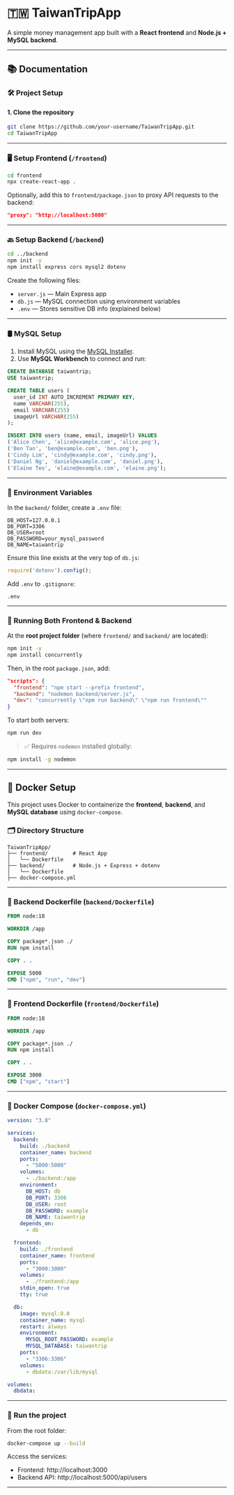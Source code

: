 
# 🇹🇼 TaiwanTripApp  
A simple money management app built with a **React frontend** and **Node.js + MySQL backend**.

---

## 📚 Documentation

### 🛠️ Project Setup

#### 1. Clone the repository

```bash
git clone https://github.com/your-username/TaiwanTripApp.git
cd TaiwanTripApp
```

---

### 🖥️ Setup Frontend (`/frontend`)

```bash
cd frontend
npx create-react-app .
```

Optionally, add this to `frontend/package.json` to proxy API requests to the backend:

```json
"proxy": "http://localhost:5000"
```

---

### 🔙 Setup Backend (`/backend`)

```bash
cd ../backend
npm init -y
npm install express cors mysql2 dotenv
```

Create the following files:

- `server.js` — Main Express app
- `db.js` — MySQL connection using environment variables
- `.env` — Stores sensitive DB info (explained below)

---

### 🛢️ MySQL Setup

1. Install MySQL using the [MySQL Installer](https://dev.mysql.com/downloads/installer/).
2. Use **MySQL Workbench** to connect and run:

```sql
CREATE DATABASE taiwantrip;
USE taiwantrip;

CREATE TABLE users (
  user_id INT AUTO_INCREMENT PRIMARY KEY,
  name VARCHAR(255),
  email VARCHAR(255)
  imageUrl VARCHAR(255)
);

INSERT INTO users (name, email, imageUrl) VALUES
('Alice Chen', 'alice@example.com', 'alice.png'),
('Ben Tan', 'ben@example.com', 'ben.png'),
('Cindy Lim', 'cindy@example.com', 'cindy.png'),
('Daniel Ng', 'daniel@example.com', 'daniel.png'),
('Elaine Teo', 'elaine@example.com', 'elaine.png');
```

---

### 🔐 Environment Variables

In the `backend/` folder, create a `.env` file:

```env
DB_HOST=127.0.0.1
DB_PORT=3306
DB_USER=root
DB_PASSWORD=your_mysql_password
DB_NAME=taiwantrip
```

Ensure this line exists at the very top of `db.js`:

```js
require('dotenv').config();
```

Add `.env` to `.gitignore`:

```
.env
```

---

### 🔁 Running Both Frontend & Backend

At the **root project folder** (where `frontend/` and `backend/` are located):

```bash
npm init -y
npm install concurrently
```

Then, in the root `package.json`, add:

```json
"scripts": {
  "frontend": "npm start --prefix frontend",
  "backend": "nodemon backend/server.js",
  "dev": "concurrently \"npm run backend\" \"npm run frontend\""
}
```

To start both servers:

```bash
npm run dev
```

> ✅ Requires `nodemon` installed globally:
```bash
npm install -g nodemon
```

---

## 🐳 Docker Setup

This project uses Docker to containerize the **frontend**, **backend**, and **MySQL database** using `docker-compose`.

### 🗂️ Directory Structure

```
TaiwanTripApp/
├── frontend/        # React App
│   └── Dockerfile
├── backend/         # Node.js + Express + dotenv
│   └── Dockerfile
├── docker-compose.yml
```

---

### 🐳 Backend Dockerfile (`backend/Dockerfile`)

```Dockerfile
FROM node:18

WORKDIR /app

COPY package*.json ./
RUN npm install

COPY . .

EXPOSE 5000
CMD ["npm", "run", "dev"]
```

---

### 🐳 Frontend Dockerfile (`frontend/Dockerfile`)

```Dockerfile
FROM node:18

WORKDIR /app

COPY package*.json ./
RUN npm install

COPY . .

EXPOSE 3000
CMD ["npm", "start"]
```

---

### 🧩 Docker Compose (`docker-compose.yml`)

```yaml
version: "3.8"

services:
  backend:
    build: ./backend
    container_name: backend
    ports:
      - "5000:5000"
    volumes:
      - ./backend:/app
    environment:
      DB_HOST: db
      DB_PORT: 3306
      DB_USER: root
      DB_PASSWORD: example
      DB_NAME: taiwantrip
    depends_on:
      - db

  frontend:
    build: ./frontend
    container_name: frontend
    ports:
      - "3000:3000"
    volumes:
      - ./frontend:/app
    stdin_open: true
    tty: true

  db:
    image: mysql:8.0
    container_name: mysql
    restart: always
    environment:
      MYSQL_ROOT_PASSWORD: example
      MYSQL_DATABASE: taiwantrip
    ports:
      - "3306:3306"
    volumes:
      - dbdata:/var/lib/mysql

volumes:
  dbdata:
```

---

### 🏃 Run the project

From the root folder:

```bash
docker-compose up --build
```

Access the services:

- Frontend: http://localhost:3000  
- Backend API: http://localhost:5000/api/users

---
